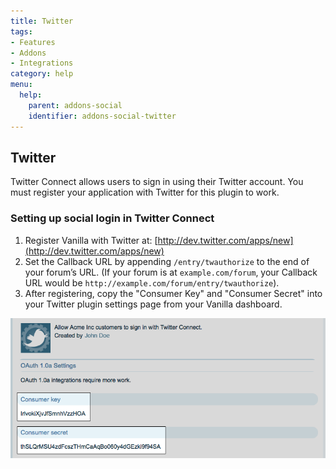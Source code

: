 ```yaml
---
title: Twitter
tags:
- Features
- Addons
- Integrations
category: help
menu:
  help:
    parent: addons-social
    identifier: addons-social-twitter
---
```


## Twitter

Twitter Connect allows users to sign in using their Twitter account. You must register your application with Twitter for this plugin to work.

### Setting up social login in Twitter Connect

1. Register Vanilla with Twitter at: [http://dev.twitter.com/apps/new](http://dev.twitter.com/apps/new)
2. Set the Callback URL by appending `/entry/twauthorize` to the end of your forum’s URL. (If your forum is at `example.com/forum`, your Callback URL would be `http://example.com/forum/entry/twauthorize`).
3. After registering, copy the "Consumer Key" and "Consumer Secret" into your Twitter plugin settings page from your Vanilla dashboard.

![Settings in Twitter](/img/help/addons/social/twitter/settings.png)
